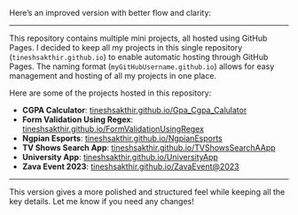 Here’s an improved version with better flow and clarity:

---

This repository contains multiple mini projects, all hosted using GitHub Pages. I decided to keep all my projects in this single repository (`tineshsakthir.github.io`) to enable automatic hosting through GitHub Pages. The naming format (`myGitHubUsername.github.io`) allows for easy management and hosting of all my projects in one place.

Here are some of the projects hosted in this repository:

- **CGPA Calculator**: [tineshsakthir.github.io/Gpa_Cgpa_Calulator](https://tineshsakthir.github.io/Gpa_Cgpa_Calulator/)
- **Form Validation Using Regex**: [tineshsakthir.github.io/FormValidationUsingRegex](https://tineshsakthir.github.io/FormValidationUsingRegex/)
- **Ngpian Esports**: [tineshsakthir.github.io/NgpianEsports](https://tineshsakthir.github.io/NgpianEsports/)
- **TV Shows Search App**: [tineshsakthir.github.io/TVShowsSearchAApp](https://tineshsakthir.github.io/TVShowsSearchAApp/)
- **University App**: [tineshsakthir.github.io/UniversityApp](https://tineshsakthir.github.io/UniversityApp/)
- **Zava Event 2023**: [tineshsakthir.github.io/ZavaEvent@2023](https://tineshsakthir.github.io/ZavaEvent@2023/)

---

This version gives a more polished and structured feel while keeping all the key details. Let me know if you need any changes!
